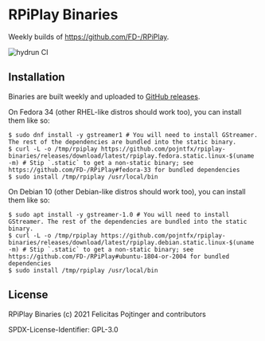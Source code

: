 # RPiPlay Binaries

Weekly builds of https://github.com/FD-/RPiPlay.

![hydrun CI](https://github.com/pojntfx/rpiplay-binaries/workflows/hydrun%20CI/badge.svg)

## Installation

Binaries are built weekly and uploaded to [GitHub releases](https://github.com/pojntfx/rpiplay-binaries/releases).

On Fedora 34 (other RHEL-like distros should work too), you can install them like so:

```shell
$ sudo dnf install -y gstreamer1 # You will need to install GStreamer. The rest of the dependencies are bundled into the static binary.
$ curl -L -o /tmp/rpiplay https://github.com/pojntfx/rpiplay-binaries/releases/download/latest/rpiplay.fedora.static.linux-$(uname -m) # Stip `.static` to get a non-static binary; see https://github.com/FD-/RPiPlay#fedora-33 for bundled dependencies
$ sudo install /tmp/rpiplay /usr/local/bin
```

On Debian 10 (other Debian-like distros should work too), you can install them like so:

```shell
$ sudo apt install -y gstreamer-1.0 # You will need to install GStreamer. The rest of the dependencies are bundled into the static binary.
$ curl -L -o /tmp/rpiplay https://github.com/pojntfx/rpiplay-binaries/releases/download/latest/rpiplay.debian.static.linux-$(uname -m) # Stip `.static` to get a non-static binary; see https://github.com/FD-/RPiPlay#ubuntu-1804-or-2004 for bundled dependencies
$ sudo install /tmp/rpiplay /usr/local/bin
```

## License

RPiPlay Binaries (c) 2021 Felicitas Pojtinger and contributors

SPDX-License-Identifier: GPL-3.0
